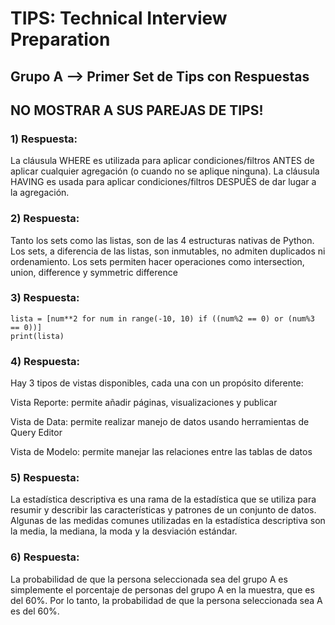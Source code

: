 <h1>TIPS: Technical Interview Preparation</h1>
<h2>Grupo A --&gt; Primer Set de Tips con Respuestas</h2>
<h2>NO MOSTRAR A SUS PAREJAS DE TIPS!</h2>
<h3>1)  Respuesta:</h3>
<p>La cláusula WHERE es utilizada para aplicar condiciones/filtros ANTES de aplicar cualquier agregación (o cuando no se aplique ninguna). La cláusula HAVING es usada para aplicar condiciones/filtros DESPUÉS de dar lugar a la agregación. </p>
<h3>2)  Respuesta:</h3>
<p>Tanto los sets como las listas, son de las 4 estructuras nativas de Python. Los sets, a diferencia de las listas, son inmutables, no admiten duplicados ni ordenamiento. Los sets permiten hacer operaciones como intersection, union, difference y symmetric difference </p>
<h3>3)  Respuesta:</h3>
<p><code>lista = [num**2 for num in range(-10, 10) if ((num%2 == 0) or (num%3 == 0))]
print(lista)</code> </p>
<h3>4)  Respuesta:</h3>
<p>Hay 3 tipos de vistas disponibles, cada una con un propósito diferente:</p>
<p>Vista Reporte: permite añadir páginas, visualizaciones y publicar</p>
<p>Vista de Data: permite realizar manejo de datos usando herramientas de Query Editor</p>
<p>Vista de Modelo: permite manejar las relaciones entre las tablas de datos</p>
<h3>5)  Respuesta:</h3>
<p>La estadística descriptiva es una rama de la estadística que se utiliza para resumir y describir las características y patrones de un conjunto de datos. Algunas de las medidas comunes utilizadas en la estadística descriptiva son la media, la mediana, la moda y la desviación estándar. </p>
<h3>6)  Respuesta:</h3>
<p>La probabilidad de que la persona seleccionada sea del grupo A es simplemente el porcentaje de personas del grupo A en la muestra, que es del 60%. Por lo tanto, la probabilidad de que la persona seleccionada sea A es del 60%. </p>
